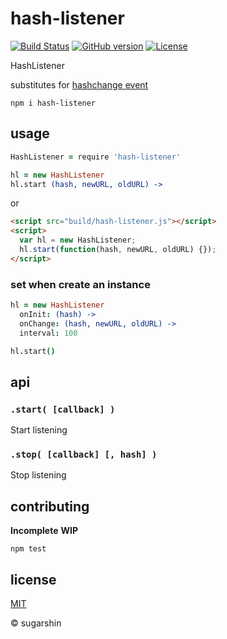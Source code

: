 # hash-listener

[![Build Status](https://travis-ci.org/sugarshin/hash-listener.svg?branch=master)](https://travis-ci.org/sugarshin/hash-listener) [![GitHub version](https://badge.fury.io/gh/sugarshin%2Fhash-listener.svg)](http://badge.fury.io/gh/sugarshin%2Fhash-listener) [![License](http://img.shields.io/:license-mit-blue.svg)](http://sugarshin.mit-license.org/)

HashListener

substitutes for [hashchange event](https://developer.mozilla.org/en-US/docs/Web/API/WindowEventHandlers/onhashchange)

```shell
npm i hash-listener
```

## usage

```coffeescript
HashListener = require 'hash-listener'

hl = new HashListener
hl.start (hash, newURL, oldURL) ->
```

or

```html
<script src="build/hash-listener.js"></script>
<script>
  var hl = new HashListener;
  hl.start(function(hash, newURL, oldURL) {});
</script>
```

### set when create an instance

```coffeescript
hl = new HashListener
  onInit: (hash) ->
  onChange: (hash, newURL, oldURL) ->
  interval: 100

hl.start()
```

## api

### `.start( [callback] )`

Start listening

### `.stop( [callback] [, hash] )`

Stop listening

## contributing

**Incomplete** **WIP**

```shell
npm test
```

## license

[MIT](http://sugarshin.mit-license.org/)

© sugarshin
